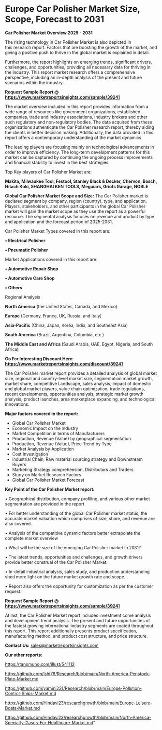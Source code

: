 # Europe Car Polisher Market Size, Scope, Forecast to 2031

<Strong> Car Polisher Market Overview 2025 - 2031</strong>

The rising technology in Car Polisher Market is also depicted in this research report. Factors that are boosting the growth of the market, and giving a positive push to thrive in the global market is explained in detail.

Furthermore, the report highlights on emerging trends, significant drivers, challenges, and opportunities, providing all necessary data for thriving in the industry. This report market research offers a comprehensive perspective, including an in-depth analysis of the present and future scenarios within the industry.

<strong>Request Sample Report @ <a href=https://www.marketreportsinsights.com/sample/39241>https://www.marketreportsinsights.com/sample/39241</a></strong>

The market overview included in this report provides information from a wide range of resources like government organizations, established companies, trade and industry associations, industry brokers and other such regulatory and non-regulatory bodies. The data acquired from these organizations authenticate the Car Polisher research report, thereby aiding the clients in better decision making. Additionally, the data provided in this report offers a contemporary understanding of the market dynamics.

The leading players are focusing mainly on technological advancements in order to improve efficiency. The long-term development patterns for this market can be captured by continuing the ongoing process improvements and financial stability to invest in the best strategies.

Top Key players of Car Polisher Market are:

<strong>Makita, Milwaukee Tool, Festool, Stanley Black & Decker, Chervon, Bosch, Hitach Koki, SHANGHAI KEN TOOLS, Meguiars, Griots Garage, NOBLE</strong>

<strong><b>Global Car Polisher Market Scope and Size:</b></strong>
The Car Polisher market is declared segment by company, region (country), type, and application. Players, stakeholders, and other participants in the global Car Polisher market will gain the market scope as they use the report as a powerful resource. The segmental analysis focuses on revenue and product by type and application and the forecast period of 2025-2031.

Car Polisher Market Types covered in this report are:

<strong>•  Electrical Polisher

•  Pneumatic Polisher</strong>

Market Applications covered in this report are:

<strong>•  Automotive Repair Shop

•  Automotive Care Shop

•  Others</strong> 

Regional Analysis

<strong>North America</strong> (the United States, Canada, and Mexico)

<strong>Europe</strong> (Germany, France, UK, Russia, and Italy)

<strong>Asia-Pacific</strong> (China, Japan, Korea, India, and Southeast Asia)

<strong>South America</strong> (Brazil, Argentina, Colombia, etc.)

<strong>The Middle East and Africa</strong> (Saudi Arabia, UAE, Egypt, Nigeria, and South Africa)

<strong>Go For Interesting Discount Here: <a href=https://www.marketreportsinsights.com/discount/39241>https://www.marketreportsinsights.com/discount/39241</a></strong>

The Car Polisher market report provides a detailed analysis of global market size, regional and country-level market size, segmentation market growth, market share, competitive Landscape, sales analysis, impact of domestic and global market players, value chain optimization, trade regulations, recent developments, opportunities analysis, strategic market growth analysis, product launches, area marketplace expanding, and technological innovations.

<strong><b>Major factors covered in the report:</b></strong>
<ul>
  <li>Global Car Polisher Market </li>
  <li>Economic Impact on the Industry</li>
  <li>Market Competition in terms of Manufacturers</li>
  <li>Production, Revenue (Value) by geographical segmentation</li>
  <li>Production, Revenue (Value), Price Trend by Type</li>
  <li>Market Analysis by Application</li>
  <li>Cost Investigation</li>
  <li>Industrial Chain, Raw material sourcing strategy and Downstream Buyers</li>
  <li>Marketing Strategy comprehension, Distributors and Traders</li>
  <li>Study on Market Research Factors</li>
  <li>Global Car Polisher Market Forecast</li>
</ul>

<strong><b>Key Point of the Car Polisher Market report:</b></strong>

• Geographical distribution, company profiling, and various other market segmentation are provided in the report.

• For better understanding of the global Car Polisher market status, the accurate market valuation which comprises of size, share, and revenue are also covered.

• Analysis of the competitive dynamic factors better extrapolate the complete market overview

• What will be the size of the emerging Car Polisher market in 2031?

• The latest trends, opportunities and challenges, and growth drivers provide better construal of the Car Polisher Market.

• In-detail industrial analysis, sales study, and production understanding shed more light on the future market growth rate and scope.

• Report also offers the opportunity for customization as per the customer request.

<strong>Request Sample Report @ <a href=https://www.marketreportsinsights.com/sample/39241>https://www.marketreportsinsights.com/sample/39241</a></strong>

At last, the Car Polisher Market report includes investment come analysis and development trend analysis. The present and future opportunities of the fastest growing international industry segments are coated throughout this report. This report additionally presents product specification, manufacturing method, and product cost structure, and price structure.

<strong>Contact Us:</strong>
sales@marketreportsinsights.com

<strong>Our other reports:</strong>

<a href=https://tanomuno.com/illust/541112>https://tanomuno.com/illust/541112</a>

<a href=https://github.com/Ishi78/Research/blob/main/North-America-Penstock-Plate-Market.md>https://github.com/Ishi78/Research/blob/main/North-America-Penstock-Plate-Market.md</a>

<a href=https://github.com/yamini231/Research/blob/main/Europe-Pollution-Control-Ships-Market.md>https://github.com/yamini231/Research/blob/main/Europe-Pollution-Control-Ships-Market.md</a>

<a href=https://github.com/Hindavi23/researchgrowth/blob/main/Europe-Leisure-Boats-Market.md>https://github.com/Hindavi23/researchgrowth/blob/main/Europe-Leisure-Boats-Market.md</a>

<a href=https://github.com/Hindavi23/researchgrowth/blob/main/North-America-Specialty-Gases-For-Healthcare-Market.md>https://github.com/Hindavi23/researchgrowth/blob/main/North-America-Specialty-Gases-For-Healthcare-Market.md</a>"
